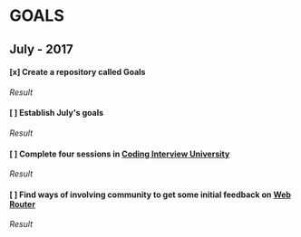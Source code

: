# GOALS

## July - 2017
#### [x] Create a repository called Goals
*Result*

#### [ ] Establish July's goals
*Result*

#### [ ] Complete four sessions in [Coding Interview University](https://github.com/jwasham/coding-interview-university)
*Result*

#### [ ] Find ways of involving community to get some initial feedback on [Web Router](https://github.com/emilbillberg/web-router)
*Result*